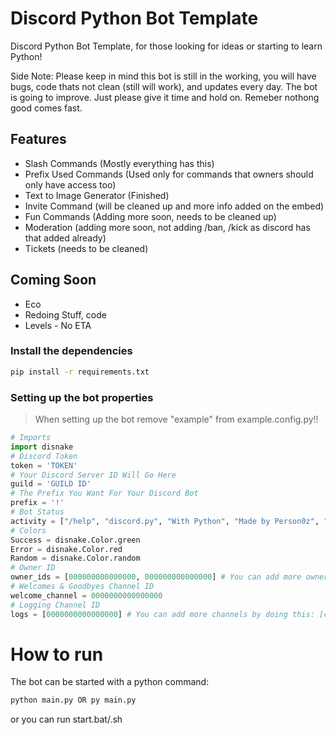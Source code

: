 
# Discord Python Bot Template

Discord Python Bot Template, for those looking for ideas or starting to learn Python!

Side Note: Please keep in mind this bot is still in the working, you will have bugs, code thats not clean (still will work), and updates every day. The bot is going to  improve. Just please give it time and hold on. Remeber nothong good comes fast.

## Features

- Slash Commands (Mostly everything has this)
- Prefix Used Commands (Used only for commands that owners should only have access too)
- Text to Image Generator (Finished)
- Invite Command (will be cleaned up and more info added on the embed)
- Fun Commands (Adding more soon, needs to be cleaned up)
- Moderation (adding more soon, not adding /ban, /kick as discord has that added already)
- Tickets (needs to be cleaned)

## Coming Soon
- Eco
- Redoing Stuff, code
- Levels - No ETA

### Install the dependencies

```sh
pip install -r requirements.txt
```

### Setting up the bot properties

> When setting up the bot remove "example" from example.config.py!!
```python
# Imports
import disnake
# Discord Token
token = 'TOKEN'
# Your Discord Server ID Will Go Here 
guild = 'GUILD ID'
# The Prefix You Want For Your Discord Bot
prefix = '!'
# Bot Status
activity = ["/help", "discord.py", "With Python", "Made by Person0z", "v1.5.2"]
# Colors
Success = disnake.Color.green
Error = disnake.Color.red
Random = disnake.Color.random
# Owner ID
owner_ids = [000000000000000, 000000000000000] # You can add more owner ids by adding a comma and the id
# Welcomes & Goodbyes Channel ID
welcome_channel = 0000000000000000
# Logging Channel ID
logs = [0000000000000000] # You can add more channels by doing this: [channel_id, channel_id, channel_id]
```

# How to run
The bot can be started with a python command:
```sh
python main.py OR py main.py
```
or you can run start.bat/.sh